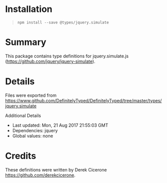 # Installation
> `npm install --save @types/jquery.simulate`

# Summary
This package contains type definitions for jquery.simulate.js (https://github.com/jquery/jquery-simulate).

# Details
Files were exported from https://www.github.com/DefinitelyTyped/DefinitelyTyped/tree/master/types/jquery.simulate

Additional Details
 * Last updated: Mon, 21 Aug 2017 21:55:03 GMT
 * Dependencies: jquery
 * Global values: none

# Credits
These definitions were written by Derek Cicerone <https://github.com/derekcicerone>.
